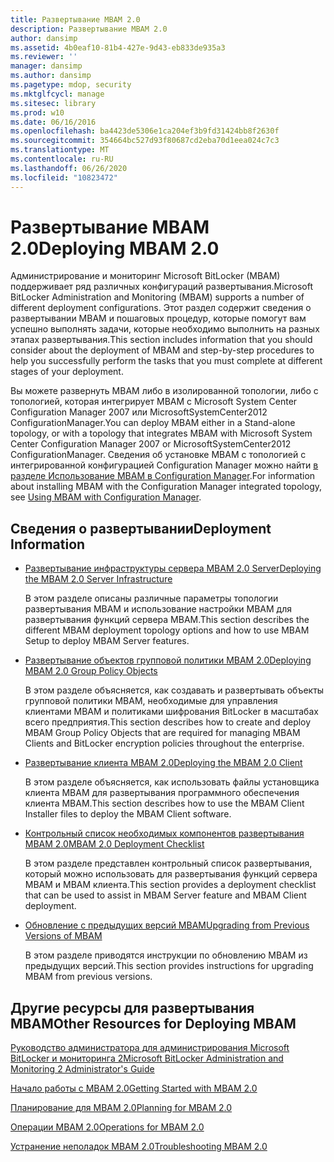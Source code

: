 ```yaml
---
title: Развертывание MBAM 2.0
description: Развертывание MBAM 2.0
author: dansimp
ms.assetid: 4b0eaf10-81b4-427e-9d43-eb833de935a3
ms.reviewer: ''
manager: dansimp
ms.author: dansimp
ms.pagetype: mdop, security
ms.mktglfcycl: manage
ms.sitesec: library
ms.prod: w10
ms.date: 06/16/2016
ms.openlocfilehash: ba4423de5306e1ca204ef3b9fd31424bb8f2630f
ms.sourcegitcommit: 354664bc527d93f80687cd2eba70d1eea024c7c3
ms.translationtype: MT
ms.contentlocale: ru-RU
ms.lasthandoff: 06/26/2020
ms.locfileid: "10823472"
---
```

# <span data-ttu-id="28264-103">Развертывание MBAM 2.0</span><span class="sxs-lookup"><span data-stu-id="28264-103">Deploying MBAM 2.0</span></span>


<span data-ttu-id="28264-104">Администрирование и мониторинг Microsoft BitLocker (MBAM) поддерживает ряд различных конфигураций развертывания.</span><span class="sxs-lookup"><span data-stu-id="28264-104">Microsoft BitLocker Administration and Monitoring (MBAM) supports a number of different deployment configurations.</span></span> <span data-ttu-id="28264-105">Этот раздел содержит сведения о развертывании MBAM и пошаговых процедур, которые помогут вам успешно выполнять задачи, которые необходимо выполнить на разных этапах развертывания.</span><span class="sxs-lookup"><span data-stu-id="28264-105">This section includes information that you should consider about the deployment of MBAM and step-by-step procedures to help you successfully perform the tasks that you must complete at different stages of your deployment.</span></span>

<span data-ttu-id="28264-106">Вы можете развернуть MBAM либо в изолированной топологии, либо с топологией, которая интегрирует MBAM с Microsoft System Center Configuration Manager 2007 или MicrosoftSystemCenter2012 ConfigurationManager.</span><span class="sxs-lookup"><span data-stu-id="28264-106">You can deploy MBAM either in a Stand-alone topology, or with a topology that integrates MBAM with Microsoft System Center Configuration Manager 2007 or MicrosoftSystemCenter2012 ConfigurationManager.</span></span> <span data-ttu-id="28264-107">Сведения об установке MBAM с топологией с интегрированной конфигурацией Configuration Manager можно найти [в разделе Использование MBAM в Configuration Manager](using-mbam-with-configuration-manager.md).</span><span class="sxs-lookup"><span data-stu-id="28264-107">For information about installing MBAM with the Configuration Manager integrated topology, see [Using MBAM with Configuration Manager](using-mbam-with-configuration-manager.md).</span></span>

## <span data-ttu-id="28264-108">Сведения о развертывании</span><span class="sxs-lookup"><span data-stu-id="28264-108">Deployment Information</span></span>


-   [<span data-ttu-id="28264-109">Развертывание инфраструктуры сервера MBAM 2.0 Server</span><span class="sxs-lookup"><span data-stu-id="28264-109">Deploying the MBAM 2.0 Server Infrastructure</span></span>](deploying-the-mbam-20-server-infrastructure-mbam-2.md)

    <span data-ttu-id="28264-110">В этом разделе описаны различные параметры топологии развертывания MBAM и использование настройки MBAM для развертывания функций сервера MBAM.</span><span class="sxs-lookup"><span data-stu-id="28264-110">This section describes the different MBAM deployment topology options and how to use MBAM Setup to deploy MBAM Server features.</span></span>

-   [<span data-ttu-id="28264-111">Развертывание объектов групповой политики MBAM 2.0</span><span class="sxs-lookup"><span data-stu-id="28264-111">Deploying MBAM 2.0 Group Policy Objects</span></span>](deploying-mbam-20-group-policy-objects-mbam-2.md)

    <span data-ttu-id="28264-112">В этом разделе объясняется, как создавать и развертывать объекты групповой политики MBAM, необходимые для управления клиентами MBAM и политиками шифрования BitLocker в масштабах всего предприятия.</span><span class="sxs-lookup"><span data-stu-id="28264-112">This section describes how to create and deploy MBAM Group Policy Objects that are required for managing MBAM Clients and BitLocker encryption policies throughout the enterprise.</span></span>

-   [<span data-ttu-id="28264-113">Развертывание клиента MBAM 2.0</span><span class="sxs-lookup"><span data-stu-id="28264-113">Deploying the MBAM 2.0 Client</span></span>](deploying-the-mbam-20-client-mbam-2.md)

    <span data-ttu-id="28264-114">В этом разделе объясняется, как использовать файлы установщика клиента MBAM для развертывания программного обеспечения клиента MBAM.</span><span class="sxs-lookup"><span data-stu-id="28264-114">This section describes how to use the MBAM Client Installer files to deploy the MBAM Client software.</span></span>

-   [<span data-ttu-id="28264-115">Контрольный список необходимых компонентов развертывания MBAM 2.0</span><span class="sxs-lookup"><span data-stu-id="28264-115">MBAM 2.0 Deployment Checklist</span></span>](mbam-20-deployment-checklist-mbam-2.md)

    <span data-ttu-id="28264-116">В этом разделе представлен контрольный список развертывания, который можно использовать для развертывания функций сервера MBAM и MBAM клиента.</span><span class="sxs-lookup"><span data-stu-id="28264-116">This section provides a deployment checklist that can be used to assist in MBAM Server feature and MBAM Client deployment.</span></span>

-   [<span data-ttu-id="28264-117">Обновление с предыдущих версий MBAM</span><span class="sxs-lookup"><span data-stu-id="28264-117">Upgrading from Previous Versions of MBAM</span></span>](upgrading-from-previous-versions-of-mbam.md)

    <span data-ttu-id="28264-118">В этом разделе приводятся инструкции по обновлению MBAM из предыдущих версий.</span><span class="sxs-lookup"><span data-stu-id="28264-118">This section provides instructions for upgrading MBAM from previous versions.</span></span>

## <span data-ttu-id="28264-119">Другие ресурсы для развертывания MBAM</span><span class="sxs-lookup"><span data-stu-id="28264-119">Other Resources for Deploying MBAM</span></span>


[<span data-ttu-id="28264-120">Руководство администратора для администрирования Microsoft BitLocker и мониторинга 2</span><span class="sxs-lookup"><span data-stu-id="28264-120">Microsoft BitLocker Administration and Monitoring 2 Administrator's Guide</span></span>](index.md)

[<span data-ttu-id="28264-121">Начало работы с MBAM 2.0</span><span class="sxs-lookup"><span data-stu-id="28264-121">Getting Started with MBAM 2.0</span></span>](getting-started-with-mbam-20-mbam-2.md)

[<span data-ttu-id="28264-122">Планирование для MBAM 2.0</span><span class="sxs-lookup"><span data-stu-id="28264-122">Planning for MBAM 2.0</span></span>](planning-for-mbam-20-mbam-2.md)

[<span data-ttu-id="28264-123">Операции MBAM 2.0</span><span class="sxs-lookup"><span data-stu-id="28264-123">Operations for MBAM 2.0</span></span>](operations-for-mbam-20-mbam-2.md)

[<span data-ttu-id="28264-124">Устранение неполадок MBAM 2.0</span><span class="sxs-lookup"><span data-stu-id="28264-124">Troubleshooting MBAM 2.0</span></span>](troubleshooting-mbam-20-mbam-2.md)

 

 





